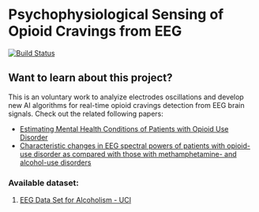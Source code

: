 # Psychophysiological Sensing of Opioid Cravings from EEG

[![Build Status](https://travis-ci.org/realpython/flask-jwt-auth.svg?branch=master)](https://travis-ci.org/realpython/flask-jwt-auth)

## Want to learn about this project?
This is an voluntary work to analyize electrodes oscillations and develop new AI algorithms for real-time opioid cravings detection from EEG brain signals.
Check out the related following papers: 
- [Estimating Mental Health Conditions of Patients with Opioid Use Disorder](https://doi.org/10.1155/2019/8586153)
- [Characteristic changes in EEG spectral powers of patients with opioid-use disorder as compared with those with methamphetamine- and alcohol-use disorders](http://dx.doi.org/10.1371/journal.pone.0248794)
### Available dataset:
1. [EEG Data Set for Alcoholism - UCI](http://archive.ics.uci.edu/ml/datasets/EEG+Database)
